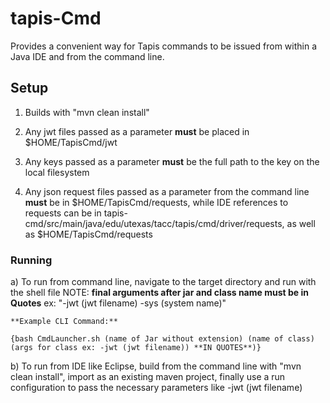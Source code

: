 # tapis-Cmd

Provides a convenient way for Tapis commands to be issued from within a Java IDE and from the command line.

## Setup

1. Builds with "mvn clean install"

2. Any jwt files passed as a parameter **must** be placed in $HOME/TapisCmd/jwt

3. Any keys passed as a parameter **must** be the full path to the key on the local filesystem  

4. Any json request files passed as a parameter from the command line **must** be in $HOME/TapisCmd/requests,
   while IDE references to requests can be in tapis-cmd/src/main/java/edu/utexas/tacc/tapis/cmd/driver/requests,
   as well as $HOME/TapisCmd/requests

### Running

a) To run from command line, navigate to the target directory and run with the shell file 
	NOTE: **final arguments after jar and class name must be in Quotes** 
              ex: "-jwt (jwt filename) -sys (system name)"

	**Example CLI Command:** 
	
	{bash CmdLauncher.sh (name of Jar without extension) (name of class) (args for class ex: -jwt (jwt filename)) **IN QUOTES**)}

b) To run from IDE like Eclipse, build from the command line with "mvn clean install", import as an existing maven project,
     finally use a run configuration to pass the necessary parameters like -jwt (jwt filename)
